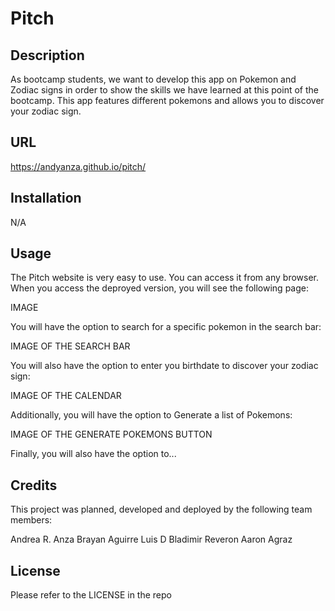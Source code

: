 # Pitch

## Description

As bootcamp students, we want to develop this app on Pokemon and Zodiac signs in order to show the skills we have learned at this point of the bootcamp. This app features different pokemons and allows you to discover your zodiac sign.

## URL

https://andyanza.github.io/pitch/

## Installation

N/A

## Usage

The Pitch website is very easy to use. You can access it from any browser.
When you access the deproyed version, you will see the following page:

IMAGE

You will have the option to search for a specific pokemon in the search bar:

IMAGE OF THE SEARCH BAR

You will also have the option to enter you birthdate to discover your zodiac sign:

IMAGE OF THE CALENDAR

Additionally, you will have the option to Generate a list of Pokemons:

IMAGE OF THE GENERATE POKEMONS BUTTON

Finally, you will also have the option to...

## Credits

This project was planned, developed and deployed by the following team members:

Andrea R. Anza
Brayan Aguirre
Luis D
Bladimir Reveron
Aaron Agraz

## License

Please refer to the LICENSE in the repo